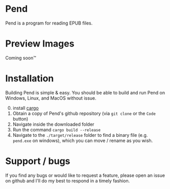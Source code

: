 # Pend

Pend is a program for reading EPUB files.

# Preview Images

Coming soon™

# Installation

Building Pend is simple & easy. You should be able to build and run Pend on Windows, Linux, and MacOS without issue.

0. install [cargo](https://doc.rust-lang.org/cargo/getting-started/installation.html)
1. Obtain a copy of Pend's github repository (via `git clone` or the `Code` button)
2. Navigate inside the downloaded folder
3. Run the command `cargo build --release`
4. Navigate to the `./target/release` folder to find a binary file (e.g. `pend.exe` on windows), which you can move / rename as you wish.

# Support / bugs

If you find any bugs or would like to request a feature, please open an issue on github and I'll do my best to respond in a timely fashion.
